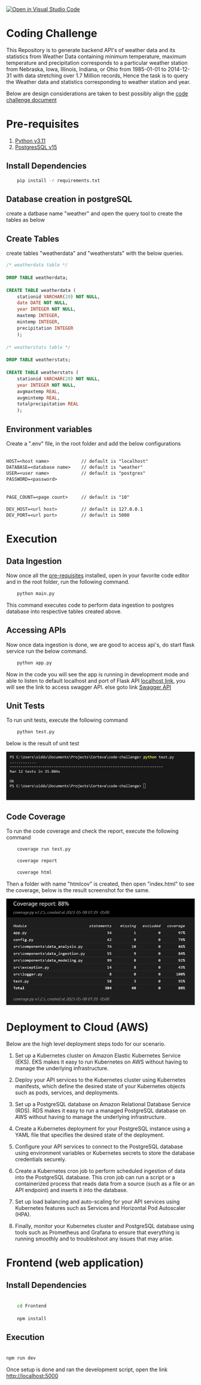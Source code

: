 [![Open in Visual Studio Code](https://img.shields.io/static/v1?logo=visualstudiocode&label=&message=Open%20in%20Visual%20Studio%20Code&labelColor=2c2c32&color=007acc&logoColor=007acc)](https://vscode.dev/github/siddusaikumar-git/CodingChallenge)

# Coding Challenge

This Repository is to generate backend API's of weather data and its statistics from Weather Data containing minimum temperature, maximum temperature and precipitation corresponds to a particular weather station from Nebraska, Iowa, Illinois, Indiana, or Ohio from 1985-01-01 to 2014-12-31 with data stretching over 1.7 Million records, Hence the task is to query the Weather data and statistics corresponding to weather station and year.

Below are design considerations are taken to best possibly align the [code challenge document](https://github.com/siddusaikumar-git/CodingChallenge/blob/master/code_challenge_doc.txt)

# Pre-requisites

1. [Python v3.11](https://www.python.org/downloads/)
2. [PostgresSQL v15](https://www.postgresql.org/download/)

## Install Dependencies

```bash
    pip install -r requirements.txt
```

## Database creation in postgreSQL

create a datbase name "weather" and open the query tool to create the tables as below

## Create Tables

create tables "weatherdata" and "weatherstats" with the below queries.

```sql
/* weatherdata table */

DROP TABLE weatherdata;

CREATE TABLE weatherdata (
    stationid VARCHAR(20) NOT NULL,
    date DATE NOT NULL,
    year INTEGER NOT NULL,
    maxtemp INTEGER,
    mintemp INTEGER,
    precipitation INTEGER
    );

/* weatherstats table */

DROP TABLE weatherstats;

CREATE TABLE weatherstats (
    stationid VARCHAR(20) NOT NULL,
    year INTEGER NOT NULL,
    avgmaxtemp REAL,
    avgmintemp REAL,
    totalprecipitation REAL
    );
```

## Environment variables

Create a ".env" file, in the root folder and add the below configurations

```env

HOST=<host name>            // default is "localhost"
DATABASE=<database name>    // default is "weather"
USER=<user name>            // default is "postgres"
PASSWORD=<password>


PAGE_COUNT=<page count>     // default is "10"

DEV_HOST=<url host>         // default is 127.0.0.1
DEV_PORT=<url port>         // default is 5000

```

# Execution

## Data Ingestion

Now once all the [pre-requisites](#Pre-requisites) installed, open in your favorite code editor and in the root folder, run the following command.

```bash
    python main.py
```

This command executes code to perform data ingestion to postgres database into respective tables created above.

## Accessing APIs

Now once data ingestion is done, we are good to access api's, do start flask service run the below command.

```bash
    python app.py
```

Now in the code you will see the app is running in development mode and able to listen to default localhost and port of Flask API [localhost link](http://localhost:5000/), you will see the link to access swagger API.
else goto link [Swagger API](http://localhost:5000/swagger)

## Unit Tests

To run unit tests, execute the following command

```bash
    python test.py
```

below is the result of unit test

![Screenshot](./images/unit-test-1.jpg)

## Code Coverage

To run the code coverage and check the report, execute the following command

```bash
    coverage run test.py
```

```bash
    coverage report
```

```bash
    coverage html
```

Then a folder with name "htmlcov" is created, then open "index.html" to see the coverage, below is the result screenshot for the same.

![Screenshot](./images/coverage-1.jpg)

# Deployment to Cloud (AWS)

Below are the high level deployment steps todo for our scenario.

1. Set up a Kubernetes cluster on Amazon Elastic Kubernetes Service (EKS). EKS makes it easy to run Kubernetes on AWS without having to manage the underlying infrastructure.

2. Deploy your API services to the Kubernetes cluster using Kubernetes manifests, which define the desired state of your Kubernetes objects such as pods, services, and deployments.

3. Set up a PostgreSQL database on Amazon Relational Database Service (RDS). RDS makes it easy to run a managed PostgreSQL database on AWS without having to manage the underlying infrastructure.

4. Create a Kubernetes deployment for your PostgreSQL instance using a YAML file that specifies the desired state of the deployment.

5. Configure your API services to connect to the PostgreSQL database using environment variables or Kubernetes secrets to store the database credentials securely.

6. Create a Kubernetes cron job to perform scheduled ingestion of data into the PostgreSQL database. This cron job can run a script or a containerized process that reads data from a source (such as a file or an API endpoint) and inserts it into the database.

7. Set up load balancing and auto-scaling for your API services using Kubernetes features such as Services and Horizontal Pod Autoscaler (HPA).

8. Finally, monitor your Kubernetes cluster and PostgreSQL database using tools such as Prometheus and Grafana to ensure that everything is running smoothly and to troubleshoot any issues that may arise.

# Frontend (web application)

## Install Dependencies

```bash

    cd Frontend

    npm install
```

## Execution

```bash

npm run dev

```

Once setup is done and ran the development script, open the link [http://localhost:5000](http://localhost:5000)
